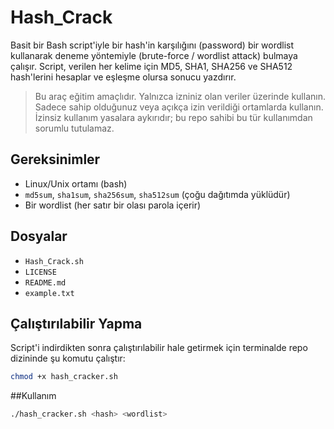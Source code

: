# Hash_Crack

Basit bir Bash script'iyle bir hash'in karşılığını (password) bir wordlist kullanarak deneme yöntemiyle (brute-force / wordlist attack) bulmaya çalışır. Script, verilen her kelime için MD5, SHA1, SHA256 ve SHA512 hash'lerini hesaplar ve eşleşme olursa sonucu yazdırır.

> Bu araç eğitim amaçlıdır. Yalnızca izniniz olan veriler üzerinde kullanın.
> Sadece sahip olduğunuz veya açıkça izin verildiği ortamlarda kullanın.
> İzinsiz kullanım yasalara aykırıdır; bu repo sahibi bu tür kullanımdan sorumlu tutulamaz.

## Gereksinimler
- Linux/Unix ortamı (bash)
- `md5sum`, `sha1sum`, `sha256sum`, `sha512sum` (çoğu dağıtımda yüklüdür)
- Bir wordlist (her satır bir olası parola içerir)

## Dosyalar
- `Hash_Crack.sh` 
- `LICENSE` 
- `README.md` 
- `example.txt` 

## Çalıştırılabilir Yapma
Script'i indirdikten sonra çalıştırılabilir hale getirmek için terminalde repo dizininde şu komutu çalıştır:

```bash
chmod +x hash_cracker.sh
```
##Kullanım
```bash
./hash_cracker.sh <hash> <wordlist>
